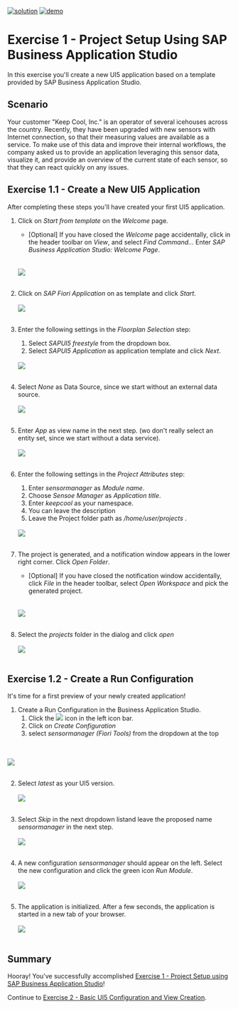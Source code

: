 [![solution](https://flat.badgen.net/badge/solution/available/green?icon=github)](https://github.com/SAP-samples/teched2020-DEV164/tree/code/ex1/TechEd2020)
[![demo](https://flat.badgen.net/badge/demo/deployed/blue?icon=chrome)](https://sap-samples.github.io/teched2020-DEV164/ex1/TechEd2020/SensorManager/webapp/)

# Exercise 1 - Project Setup Using SAP Business Application Studio

In this exercise you'll create a new UI5 application based on a template provided by SAP Business Application Studio.

## Scenario

Your customer "Keep Cool, Inc." is an operator of several icehouses across the country. Recently, they have been upgraded with new sensors with Internet connection, so that their measuring values are available as a service. To make use of this data and improve their internal workflows, the company asked us to provide an application leveraging this sensor data, visualize it, and provide an overview of the current state of each sensor, so that they can react quickly on any issues.

## Exercise 1.1 - Create a New UI5 Application

After completing these steps you'll have created your first UI5 application.

1. Click on *Start from template* on the *Welcome* page.
    * [Optional] If you have closed the *Welcome* page accidentally, click in the header toolbar on *View*, and select *Find Command...*  Enter *SAP Business Application Studio: Welcome Page*.</ul>
<br><br>![](images/01_01_0010b.png)<br><br>

2. Click on *SAP Fiori Application* on as template and click *Start*.
<br><br>![](images/01_01_0015b.png)<br><br>

3. Enter the following settings in the *Floorplan Selection* step: 
    1. Select *SAPUI5 freestyle* from the dropdown box.
    2. Select *SAPUI5 Application* as application template and click *Next*.</ol>
<br>![](images/01_01_0020b.png)<br><br><ol>

4. Select *None* as Data Source, since we start without an external data source.
<br><br>![](images/01_01_0025b.png)<br><br>
   
5. Enter *App* as view name in the next step. (wo don't really select an entity set, since we start without a data service).
<br><br>![](images/01_01_0030b.png)<br><br>

6. Enter the following settings in the *Project Attributes* step:
    1. Enter *sensormanager* as *Module name*. 
    2. Choose *Sensoe Manager* as *Application title*.
    3. Enter *keepcool* as your namespace.
    4. You can leave the description
    5. Leave the Project folder path as */home/user/projects* .</ol>
<br>![](images/01_01_0050b.png)<br><br><ol>

7. The project is generated, and a notification window appears in the lower right corner. Click *Open Folder*.
   * [Optional] If you have closed the notification window accidentally, click *File* in the header toolbar, select *Open Workspace* and pick the generated project.  </ul>
<br><br>![](images/01_01_0060b.png)<br><br>

8. Select the *projects* folder in the dialog and click *open*
<br><br>![](images/01_01_0070b.png)<br><br>

## Exercise 1.2 - Create a Run Configuration

It's time for a first preview of your newly created application!

1. Create a Run Configuration in the Business Application Studio.
    1. Click the ![](images/01_02_0005b.png) icon in the left icon bar.
    2. Click on *Create Configuration* 
    3. select *sensormanager (Fiori Tools)* from the dropdown at the top</ol>

<br><br>![](images/01_02_0010b.png)<br><br>

2. Select *latest* as your UI5 version.
<br><br>![](images/01_02_0025b.png)<br><br>

3. Select *Skip* in the next dropdown listand leave the proposed name *sensormanager* in the next step.
<br><br>![](images/01_02_0027b.png)<br><br>

4. A new configuration *sensormanager* should appear on the left. Select the new configuration and click the green icon *Run Module*.
<br><br>![](images/01_02_0020b.png)<br><br>

5. The application is initialized. After a few seconds, the application is started in a new tab of your browser.
<br><br>![](images/01_02_0040b.png)<br><br>


## Summary

Hooray! You've successfully accomplished [Exercise 1 - Project Setup using SAP Business Application Studio](#exercise-1---project-setup-using-sap-business-applicationsstudio)!

Continue to [Exercise 2 - Basic UI5 Configuration and  View Creation](../ex2/README.md).
